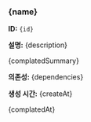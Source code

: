 ### {name}

**ID:** `{id}`

**설명:** {description}

{complatedSummary}

**의존성:** {dependencies}

**생성 시간:** {createAt}

{complatedAt}
